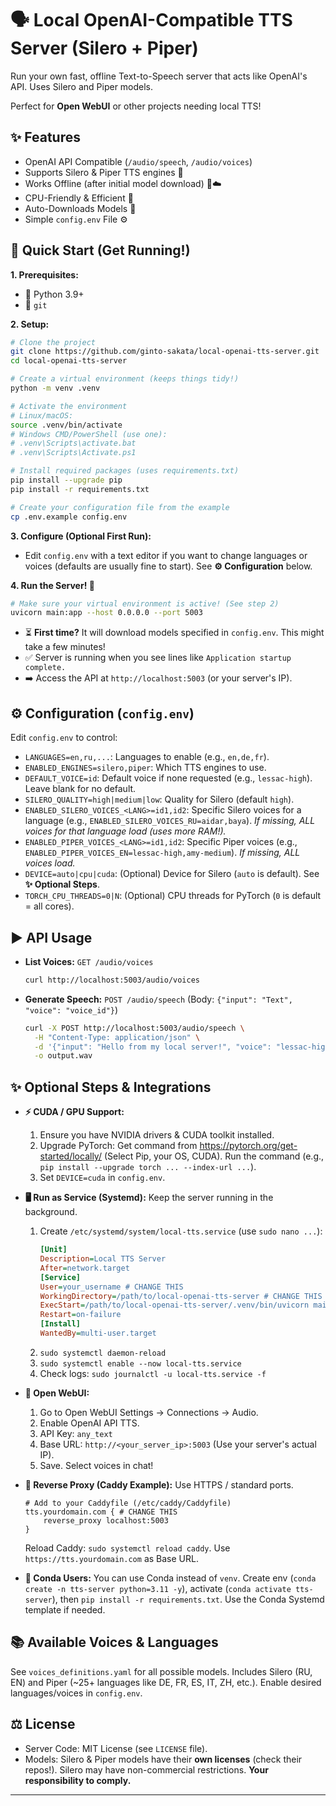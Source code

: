 # 🗣️ Local OpenAI-Compatible TTS Server (Silero + Piper)

Run your own fast, offline Text-to-Speech server that acts like OpenAI's API. Uses Silero and Piper models. 

Perfect for **Open WebUI** or other projects needing local TTS!

## ✨ Features

*   OpenAI API Compatible (`/audio/speech`, `/audio/voices`)
*   Supports Silero & Piper TTS engines 🚀
*   Works Offline (after initial model download) 🚫☁️
*   CPU-Friendly & Efficient 💪
*   Auto-Downloads Models 💾
*   Simple `config.env` File ⚙️

## 🚀 Quick Start (Get Running!)

**1. Prerequisites:**

*   🐍 Python 3.9+
*   🐙 `git`

**2. Setup:**

```bash
# Clone the project
git clone https://github.com/ginto-sakata/local-openai-tts-server.git
cd local-openai-tts-server

# Create a virtual environment (keeps things tidy!)
python -m venv .venv

# Activate the environment
# Linux/macOS:
source .venv/bin/activate
# Windows CMD/PowerShell (use one):
# .venv\Scripts\activate.bat
# .venv\Scripts\Activate.ps1

# Install required packages (uses requirements.txt)
pip install --upgrade pip
pip install -r requirements.txt

# Create your configuration file from the example
cp .env.example config.env
```

**3. Configure (Optional First Run):**

*   Edit `config.env` with a text editor if you want to change languages or voices (defaults are usually fine to start). See **⚙️ Configuration** below.

**4. Run the Server! 🎉**

```bash
# Make sure your virtual environment is active! (See step 2)
uvicorn main:app --host 0.0.0.0 --port 5003
```

*   ⏳ **First time?** It will download models specified in `config.env`. This might take a few minutes!
*   ✅ Server is running when you see lines like `Application startup complete.`
*   ➡️ Access the API at `http://localhost:5003` (or your server's IP).

## ⚙️ Configuration (`config.env`)

Edit `config.env` to control:

*   `LANGUAGES=en,ru,...`: Languages to enable (e.g., `en,de,fr`).
*   `ENABLED_ENGINES=silero,piper`: Which TTS engines to use.
*   `DEFAULT_VOICE=id`: Default voice if none requested (e.g., `lessac-high`). Leave blank for no default.
*   `SILERO_QUALITY=high|medium|low`: Quality for Silero (default `high`).
*   `ENABLED_SILERO_VOICES_<LANG>=id1,id2`: Specific Silero voices for a language (e.g., `ENABLED_SILERO_VOICES_RU=aidar,baya`). *If missing, ALL voices for that language load (uses more RAM!).*
*   `ENABLED_PIPER_VOICES_<LANG>=id1,id2`: Specific Piper voices (e.g., `ENABLED_PIPER_VOICES_EN=lessac-high,amy-medium`). *If missing, ALL voices load.*
*   `DEVICE=auto|cpu|cuda`: (Optional) Device for Silero (`auto` is default). See **✨ Optional Steps**.
*   `TORCH_CPU_THREADS=0|N`: (Optional) CPU threads for PyTorch (`0` is default = all cores).

## ▶️ API Usage

*   **List Voices:** `GET /audio/voices`
    ```bash
    curl http://localhost:5003/audio/voices
    ```
*   **Generate Speech:** `POST /audio/speech` (Body: `{"input": "Text", "voice": "voice_id"}`)
    ```bash
    curl -X POST http://localhost:5003/audio/speech \
      -H "Content-Type: application/json" \
      -d '{"input": "Hello from my local server!", "voice": "lessac-high"}' \
      -o output.wav
    ```

## ✨ Optional Steps & Integrations

*   **⚡ CUDA / GPU Support:**
    1.  Ensure you have NVIDIA drivers & CUDA toolkit installed.
    2.  Upgrade PyTorch: Get command from <https://pytorch.org/get-started/locally/> (Select Pip, your OS, CUDA). Run the command (e.g., `pip install --upgrade torch ... --index-url ...`).
    3.  Set `DEVICE=cuda` in `config.env`.

*   **🖥️ Run as Service (Systemd):** Keep the server running in the background.
    1.  Create `/etc/systemd/system/local-tts.service` (use `sudo nano ...`):
        ```ini
        [Unit]
        Description=Local TTS Server
        After=network.target
        [Service]
        User=your_username # CHANGE THIS
        WorkingDirectory=/path/to/local-openai-tts-server # CHANGE THIS
        ExecStart=/path/to/local-openai-tts-server/.venv/bin/uvicorn main:app --host 0.0.0.0 --port 5003 # CHANGE THIS
        Restart=on-failure
        [Install]
        WantedBy=multi-user.target
        ```
    2.  `sudo systemctl daemon-reload`
    3.  `sudo systemctl enable --now local-tts.service`
    4.  Check logs: `sudo journalctl -u local-tts.service -f`

*   **🐸 Open WebUI:**
    1.  Go to Open WebUI Settings -> Connections -> Audio.
    2.  Enable OpenAI API TTS.
    3.  API Key: `any_text`
    4.  Base URL: `http://<your_server_ip>:5003` (Use your server's actual IP).
    5.  Save. Select voices in chat!

*   **🔄 Reverse Proxy (Caddy Example):** Use HTTPS / standard ports.
    ```caddyfile
    # Add to your Caddyfile (/etc/caddy/Caddyfile)
    tts.yourdomain.com { # CHANGE THIS
        reverse_proxy localhost:5003
    }
    ```
    Reload Caddy: `sudo systemctl reload caddy`. Use `https://tts.yourdomain.com` as Base URL.

*   **🧊 Conda Users:** You can use Conda instead of `venv`. Create env (`conda create -n tts-server python=3.11 -y`), activate (`conda activate tts-server`), then `pip install -r requirements.txt`. Use the Conda Systemd template if needed.

## 📚 Available Voices & Languages

See `voices_definitions.yaml` for all possible models. Includes Silero (RU, EN) and Piper (~25+ languages like DE, FR, ES, IT, ZH, etc.). Enable desired languages/voices in `config.env`.

## ⚖️ License

*   Server Code: MIT License (see `LICENSE` file).
*   Models: Silero & Piper models have their **own licenses** (check their repos!). Silero may have non-commercial restrictions. **Your responsibility to comply.**

---
